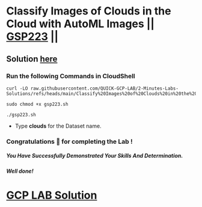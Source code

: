 # Classify Images of Clouds in the Cloud with AutoML Images || [GSP223](https://www.cloudskillsboost.google/focuses/8406?parent=catalog) ||

## Solution [here](https://youtu.be/)

### Run the following Commands in CloudShell

```
curl -LO raw.githubusercontent.com/QUICK-GCP-LAB/2-Minutes-Labs-Solutions/refs/heads/main/Classify%20Images%20of%20Clouds%20in%20the%20Cloud%20with%20AutoML%20Images/gsp223.sh

sudo chmod +x gsp223.sh

./gsp223.sh
```

* Type **clouds** for the Dataset name.

### Congratulations 🎉 for completing the Lab !

##### *You Have Successfully Demonstrated Your Skills And Determination.*

#### *Well done!*

# [GCP LAB Solution](https://www.youtube.com/@techgurukm)
